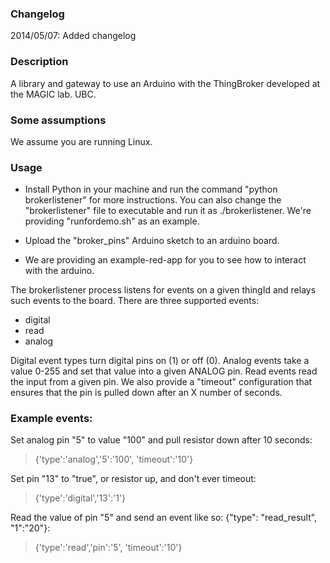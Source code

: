 ### Changelog

2014/05/07: Added changelog

### Description

A library and gateway to use an Arduino with the ThingBroker developed at the MAGIC lab. UBC.


### Some assumptions

We assume you are running Linux.

### Usage

+ Install Python in your machine and run the command "python brokerlistener" for more instructions. You can also change the "brokerlistener" file to executable and run it as ./brokerlistener. We're providing "runfordemo.sh" as an example.

+ Upload the "broker_pins" Arduino sketch to an arduino board.

+ We are providing an example-red-app for you to see how to interact with the arduino.

The brokerlistener process listens for events on a given thingId and relays such events to the board. There are three supported events:

+ digital
+ read
+ analog

Digital event types turn digital pins on (1) or off (0). Analog events take a value 0-255 and set that value into a given ANALOG pin. Read events read the input from a given pin. We also provide a "timeout" configuration that ensures that the pin is pulled down after an X number of seconds.

### Example events:

Set analog pin "5" to value "100" and pull resistor down after 10 seconds:
> {'type':'analog','5':'100', 'timeout':'10'}

Set pin "13" to "true", or resistor up, and don't ever timeout:
> {'type':'digital','13':'1'}

Read the value of pin "5" and send an event like so: {"type": "read_result", "1":"20"}:
> {'type':'read','pin':'5', 'timeout':'10'}

